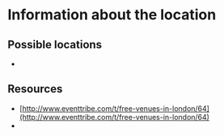 # Information about the location

## Possible locations
*

## Resources
* [http://www.eventtribe.com/t/free-venues-in-london/64](http://www.eventtribe.com/t/free-venues-in-london/64)
*
